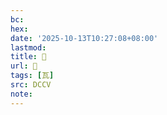 ```yaml
---
bc:
hex:
date: '2025-10-13T10:27:08+08:00'
lastmod:
title: 􀲏
url: 􀲏
tags: [瓦]
src: DCCV
note:
---
```

